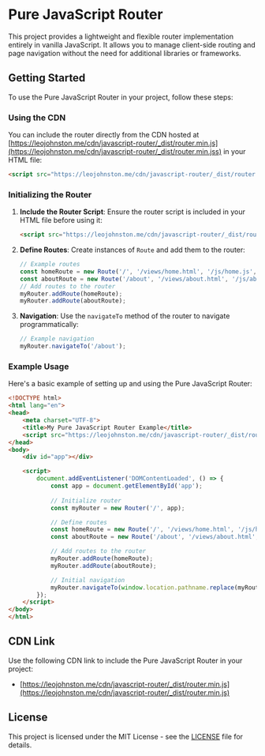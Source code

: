 # Pure JavaScript Router

This project provides a lightweight and flexible router implementation entirely in vanilla JavaScript. It allows you to manage client-side routing and page navigation without the need for additional libraries or frameworks.

## Getting Started

To use the Pure JavaScript Router in your project, follow these steps:

### Using the CDN

You can include the router directly from the CDN hosted at [https://leojohnston.me/cdn/javascript-router/_dist/router.min.js](https://leojohnston.me/cdn/javascript-router/_dist/router.min.jss) in your HTML file:

```html
<script src="https://leojohnston.me/cdn/javascript-router/_dist/router.min.js"></script>
```

### Initializing the Router

1. **Include the Router Script**: Ensure the router script is included in your HTML file before using it:

   ```html
   <script src="https://leojohnston.me/cdn/javascript-router/_dist/router.min.js"></script>
   ```

2. **Define Routes**: Create instances of `Route` and add them to the router:

   ```javascript
   // Example routes
   const homeRoute = new Route('/', '/views/home.html', '/js/home.js', 'Home');
   const aboutRoute = new Route('/about', '/views/about.html', '/js/about.js', 'About');
   // Add routes to the router
   myRouter.addRoute(homeRoute);
   myRouter.addRoute(aboutRoute);
   ```

3. **Navigation**: Use the `navigateTo` method of the router to navigate programmatically:

   ```javascript
   // Example navigation
   myRouter.navigateTo('/about');
   ```

### Example Usage

Here's a basic example of setting up and using the Pure JavaScript Router:

```html
<!DOCTYPE html>
<html lang="en">
<head>
    <meta charset="UTF-8">
    <title>My Pure JavaScript Router Example</title>
    <script src="https://leojohnston.me/cdn/javascript-router/_dist/router.min.js"></script>
</head>
<body>
    <div id="app"></div>

    <script>
        document.addEventListener('DOMContentLoaded', () => {
            const app = document.getElementById('app');
            
            // Initialize router
            const myRouter = new Router('/', app);

            // Define routes
            const homeRoute = new Route('/', '/views/home.html', '/js/home.js', 'Home');
            const aboutRoute = new Route('/about', '/views/about.html', '/js/about.js', 'About');

            // Add routes to the router
            myRouter.addRoute(homeRoute);
            myRouter.addRoute(aboutRoute);

            // Initial navigation
            myRouter.navigateTo(window.location.pathname.replace(myRouter.baseUrl, ''));
        });
    </script>
</body>
</html>
```

## CDN Link

Use the following CDN link to include the Pure JavaScript Router in your project:

- [https://leojohnston.me/cdn/javascript-router/_dist/router.min.js](https://leojohnston.me/cdn/javascript-router/_dist/router.min.js)

## License

This project is licensed under the MIT License - see the [LICENSE](LICENSE) file for details.